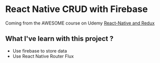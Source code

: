 # React Native CRUD with Firebase
Coming from the AWESOME course on Udemy [React-Native and Redux](https://www.udemy.com/the-complete-react-native-and-redux-course/)

## What I've learn with this project ?

- Use firebase to store data
- Use React Native Router Flux
